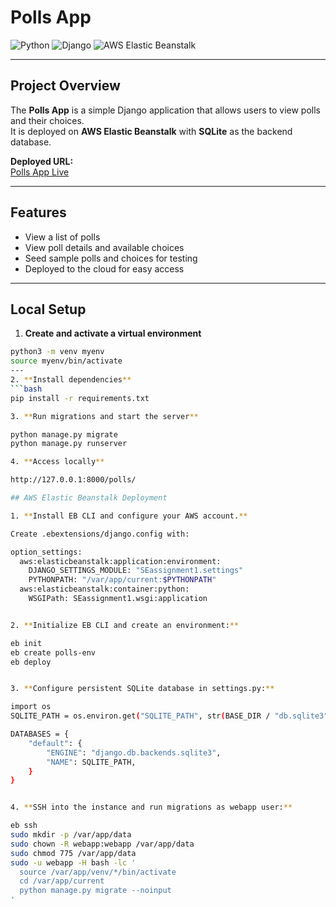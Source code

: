 # Polls App

![Python](https://img.shields.io/badge/python-3.11-blue)
![Django](https://img.shields.io/badge/django-5.2.7-green)
![AWS Elastic Beanstalk](https://img.shields.io/badge/AWS-Elastic%20Beanstalk-orange)

---

## Project Overview
The **Polls App** is a simple Django application that allows users to view polls and their choices.  
It is deployed on **AWS Elastic Beanstalk** with **SQLite** as the backend database.

**Deployed URL:**  
[Polls App Live](http://polls-se-env.eba-2vxmtbk5.us-west-2.elasticbeanstalk.com/polls/)

---

## Features
- View a list of polls  
- View poll details and available choices  
- Seed sample polls and choices for testing  
- Deployed to the cloud for easy access  

---

## Local Setup

1. **Create and activate a virtual environment**
```bash
python3 -m venv myenv
source myenv/bin/activate
---
2. **Install dependencies**
```bash
pip install -r requirements.txt

3. **Run migrations and start the server**

python manage.py migrate
python manage.py runserver

4. **Access locally**

http://127.0.0.1:8000/polls/

## AWS Elastic Beanstalk Deployment

1. **Install EB CLI and configure your AWS account.**

Create .ebextensions/django.config with:

option_settings:
  aws:elasticbeanstalk:application:environment:
    DJANGO_SETTINGS_MODULE: "SEassignment1.settings"
    PYTHONPATH: "/var/app/current:$PYTHONPATH"
  aws:elasticbeanstalk:container:python:
    WSGIPath: SEassignment1.wsgi:application


2. **Initialize EB CLI and create an environment:**

eb init
eb create polls-env
eb deploy


3. **Configure persistent SQLite database in settings.py:**

import os
SQLITE_PATH = os.environ.get("SQLITE_PATH", str(BASE_DIR / "db.sqlite3"))

DATABASES = {
    "default": {
        "ENGINE": "django.db.backends.sqlite3",
        "NAME": SQLITE_PATH,
    }
}


4. **SSH into the instance and run migrations as webapp user:**

eb ssh
sudo mkdir -p /var/app/data
sudo chown -R webapp:webapp /var/app/data
sudo chmod 775 /var/app/data
sudo -u webapp -H bash -lc '
  source /var/app/venv/*/bin/activate
  cd /var/app/current
  python manage.py migrate --noinput
'

